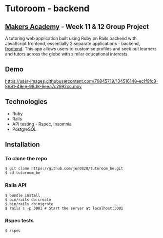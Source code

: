 # Tutoroom - backend
## [Makers Academy](http://www.makersacademy.com) - Week 11 & 12 Group Project

A tutoring web application built using Ruby on Rails backend with JavaScript frontend, essentially 2 separate applications - backend, [frontend](https://github.com/jen0828/tutoroom_fe). This app allows users to customise profiles and seek out learners and tutors across the globe with similar educational interests.

## Demo

https://user-images.githubusercontent.com/79845719/134516148-ec1f9fc8-8681-49ee-98d8-6eea7c2992cc.mov

## Technologies
* Ruby
* Rails
* API testing - Rspec, Insomnia
* PostgreSQL

## Installation
### To clone the repo
```shell
$ git clone https://github.com/jen0828/tutoroom_be.git
$ cd tutoroom_be
```

### Rails API
``` shell
$ bundle install
$ bin/rails db:create
$ bin/rails db:migrate
$ rails s -p 3001 # Start the server at localhost:3001
```

### Rspec tests
```shell
$ rspec
```
